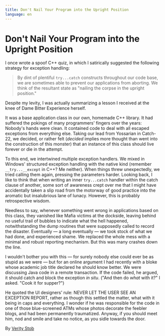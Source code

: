 ```yaml
---
title: Don't Nail Your Program into the Upright Position
language: en
---
```


# Don't Nail Your Program into the Upright Position

I once wrote a spoof C++ quiz, in which I satirically suggested the following strategy for exception handling:

> By dint of plentiful `try...catch` constructs throughout our code base, we are sometimes able to prevent our applications from aborting. We think of the resultant state as "nailing the corpse in the upright position."

Despite my levity, I was actually summarizing a lesson I received at the knee of Dame Bitter Experience herself.

It was a base application class in our own, homemade C++ library. It had suffered the pokings of many programmers' fingers over the years: Nobody's hands were clean. It contained code to deal with all escaped exceptions from everything else. Taking our lead from Yossarian in Catch-22, we decided, or rather felt (*decided* implies more thought than went into the construction of this monster) that an instance of this class should live forever or die in the attempt.

To this end, we intertwined multiple exception handlers. We mixed in Windows' structured exception handling with the native kind (remember `__try...__except` in C++? Me neither). When things threw unexpectedly, we tried calling them again, pressing the parameters harder. Looking back, I like to think that when writing an inner `try...catch` handler within the catch clause of another, some sort of awareness crept over me that I might have accidentally taken a slip road from the motorway of good practice into the aromatic but insalubrious lane of lunacy. However, this is probably retrospective wisdom.

Needless to say, whenever something went wrong in applications based on this class, they vanished like Mafia victims at the dockside, leaving behind no useful trail of bubbles to indicate what the hell happened, notwithstanding the dump routines that were supposedly called to record the disaster. Eventually — a long eventually — we took stock of what we had done, and experienced shame. We replaced the whole mess with a minimal and robust reporting mechanism. But this was many crashes down the line.

I wouldn't bother you with this — for surely nobody else could ever be as stupid as we were — but for an online argument I had recently with a bloke whose academic job title declared he should know better. We were discussing Java code in a remote transaction. If the code failed, he argued, it should catch and block the exception *in situ*. ("And then do *what* with it?" I asked. "Cook it for supper?")

He quoted the UI designers' rule: NEVER LET THE USER SEE AN EXCEPTION REPORT, rather as though this settled the matter, what with it being in caps and everything. I wonder if he was responsible for the code in one of those blue-screened ATMs whose photos decorate the feebler blogs, and had been permanently traumatized.
Anyway, if you should meet him, nod and smile and take no notice, as you sidle towards the door.

By [Verity Stob](http://programmer.97things.oreilly.com/wiki/index.php/Verity_Stob)